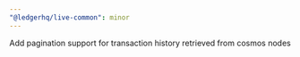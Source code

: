 ```yaml
---
"@ledgerhq/live-common": minor
---
```


Add pagination support for transaction history retrieved from cosmos nodes
